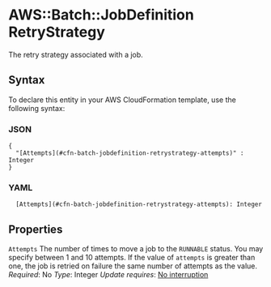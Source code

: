 # AWS::Batch::JobDefinition RetryStrategy<a name="aws-properties-batch-jobdefinition-retrystrategy"></a>

The retry strategy associated with a job\.

## Syntax<a name="aws-properties-batch-jobdefinition-retrystrategy-syntax"></a>

To declare this entity in your AWS CloudFormation template, use the following syntax:

### JSON<a name="aws-properties-batch-jobdefinition-retrystrategy-syntax.json"></a>

```
{
  "[Attempts](#cfn-batch-jobdefinition-retrystrategy-attempts)" : Integer
}
```

### YAML<a name="aws-properties-batch-jobdefinition-retrystrategy-syntax.yaml"></a>

```
  [Attempts](#cfn-batch-jobdefinition-retrystrategy-attempts): Integer
```

## Properties<a name="aws-properties-batch-jobdefinition-retrystrategy-properties"></a>

`Attempts`  <a name="cfn-batch-jobdefinition-retrystrategy-attempts"></a>
The number of times to move a job to the `RUNNABLE` status\. You may specify between 1 and 10 attempts\. If the value of `attempts` is greater than one, the job is retried on failure the same number of attempts as the value\.
*Required*: No
*Type*: Integer
*Update requires*: [No interruption](https://docs.aws.amazon.com/AWSCloudFormation/latest/UserGuide/using-cfn-updating-stacks-update-behaviors.html#update-no-interrupt)
